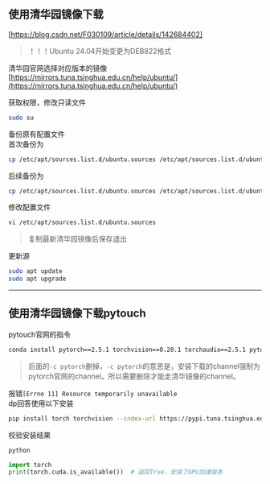 ## 使用清华园镜像下载

[https://blog.csdn.net/F030109/article/details/142684402]


> ！！！Ubuntu 24.04开始变更为DEB822格式

清华园官网选择对应版本的镜像  
[https://mirrors.tuna.tsinghua.edu.cn/help/ubuntu/](https://mirrors.tuna.tsinghua.edu.cn/help/ubuntu/)

获取权限，修改只读文件
```bash
sudo su
```

备份原有配置文件  
首次备份为
```bash
cp /etc/apt/sources.list.d/ubuntu.sources /etc/apt/sources.list.d/ubuntu.sources_base.bak
```
后续备份为
```bash
cp /etc/apt/sources.list.d/ubuntu.sources /etc/apt/sources.list.d/ubuntu.sources.bak
```

修改配置文件
```bash
vi /etc/apt/sources.list.d/ubuntu.sources
```
> 复制最新清华园镜像后保存退出

更新源
```bash
sudo apt update
sudo apt upgrade
```

---

## 使用清华园镜像下载pytouch

pytouch官网的指令
```bash
conda install pytorch==2.5.1 torchvision==0.20.1 torchaudio==2.5.1 pytorch-cuda=12.4 -c pytorch -c nvidia
```
> 后面的`-c pytorch`删掉，`-c pytorch`的意思是，安装下载的channel强制为pytorch官网的channel。所以需要删除才能走清华镜像的channel。

报错`[Errno 11] Resource temporarily unavailable`  
dp回答使用以下安装
```bash
pip install torch torchvision --index-url https://pypi.tuna.tsinghua.edu.cn/simple
```

校验安装结果
```bash
python
```
```python
import torch
print(torch.cuda.is_available())  # 返回True，安装了GPU加速版本
```
